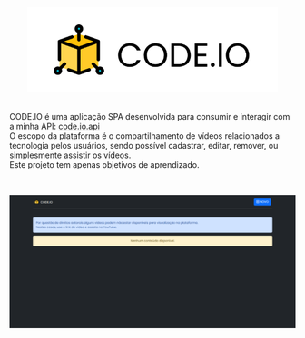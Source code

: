 <div align="center">

  <img src="https://raw.githubusercontent.com/Edssaac/code.io/main/public/images/code.io.png?token=GHSAT0AAAAAABJM5EC2RX74GYQY3TXDZLMQYW2VDJQ" height="150">
  
</div>

<br>

<div>
 
  CODE.IO é uma aplicação SPA desenvolvida para consumir e interagir com a minha API: [code.io.api](https://github.com/Edssaac/code.io.api) <br>
  O escopo da plataforma é o compartilhamento de vídeos relacionados a tecnologia pelos usuários, sendo possível cadastrar, editar, remover, ou simplesmente assistir os vídeos. <br>
  Este projeto tem apenas objetivos de aprendizado.
  
</div>

<br>

<div align="center">

  ![code.io](https://raw.githubusercontent.com/Edssaac/code.io/main/public/images/codeio.gif?token=GHSAT0AAAAAABJM5EC37ZF7N63O56GOK45EYW2VDLQ)
  
</div>
